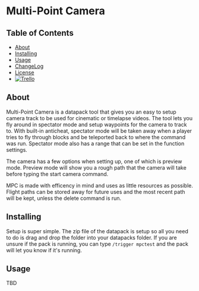 # Multi-Point Camera

## Table of Contents

- [About](#about)
- [Installing](#install)
- [Usage](#usage)
- [ChangeLog](./ChangeLog.md)
- [License](./LICENSE.md)
- [![Trello](https://i.imgur.com/ymY0Rp3.png)](https://trello.com/b/iAzGWaFD)

## About <a name = "about"></a>

Multi-Point Camera is a datapack tool that gives you an easy to setup camera track to be used for cinematic or timelapse videos. The tool lets you fly around in spectator mode and setup waypoints for the camera to track to. With built-in anticheat, spectator mode will be taken away when a player tries to fly through blocks and be teleported back to where the command was run. Spectator mode also has a range that can be set in the function settings.

The camera has a few options when setting up, one of which is preview mode. Preview mode will show you a rough path that the camera will take before typing the start camera command.

MPC is made with efficency in mind and uses as little resources as possible. Flight paths can be stored away for future uses and the most recent path will be kept, unless the delete command is run.

## Installing <a name = "install"></a>

Setup is super simple. The zip file of the datapack is setup so all you need to do is drag and drop the folder into your datapacks folder. If you are unsure if the pack is running, you can type `/trigger mpctest` and the pack will let you know if it's running.

## Usage <a name = "usage"></a>

TBD
